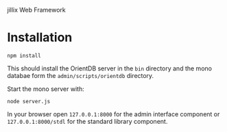 jillix Web Framework

Installation
========

```
npm install
```

This should install the OrientDB server in the `bin` directory and the mono databae form the `admin/scripts/orientdb` directory.

Start the mono server with:

```
node server.js
```

In your browser open `127.0.0.1:8000` for the admin interface component or `127.0.0.1:8000/stdl` for the standard library component.
